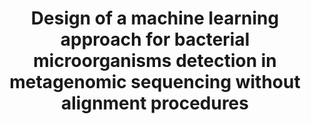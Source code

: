 ---
layout: post
location: Master's thesis research project
title: Design of a machine learning approach for bacterial microorganisms detection in metagenomic sequencing without alignment procedures
image: /assets/img/caribou-algo.png
category: genomics
tag: metagenomics
description: Data from metagenomic sequencing experiments are complex to analyse because of their size, knowledge contained in databases and performances of already available tools, based on multiple criteria. The most precise methods are are based on alignment procedures, but usually require large computationnal resources. Therefore, this research project aims to design and implement a method for classifying metagenomic sequencing data at a large scale using alignment-free methods. The research work is conceptual in nature but it was also implemented to test it's performances on artificial data. The main part of the project is concentrated on large scale data handling and machine learning. To permit training models on whole genomes and subsequent alignment-free classification of metagenomic sequencing data, the k-mers method for profiles extractions was used. Classification is done in a reccurent manner using a "top-down" strategy. Therefore, a binary classification permits to extract the bacterial sequences then the multiclass classification is done on multiple taxonomic levels for the sequences that were identified at a previous level, going from the largest level to the most precise one. For each step two classical algorithms and three neural networks are trained on whole genomes from the  "Genome Taxonomy Database" and tested using cross validation on reads simulated from training genomes.
contributors: Amine M. Remita, Steven W. Kembel (co-director), Abdoulaye Baniré Diallo (co-director)
tasks: Design, Implementation, Testing
tools: Python 3, Tensorflow, Keras, Scikit-Learn, Ray, Pandas, Numpy, PyArrow, Biopython, <a href="https://github.com/HadrienG/InSilicoSeq" target="_blank">InSilicoSeq</a>
article: 
github: https://github.com/bioinfoUQAM/Caribou
website: 
---